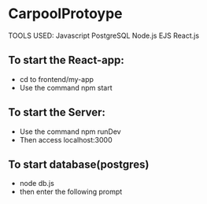 # CarpoolProtoype
TOOLS USED:
Javascript
PostgreSQL
Node.js
EJS
React.js

## To start the React-app:
- cd to frontend/my-app
- Use the command npm start 

## To start the Server:
-  Use the command npm runDev
-  Then access localhost:3000

## To start database(postgres)
- node db.js
- then enter the following prompt
